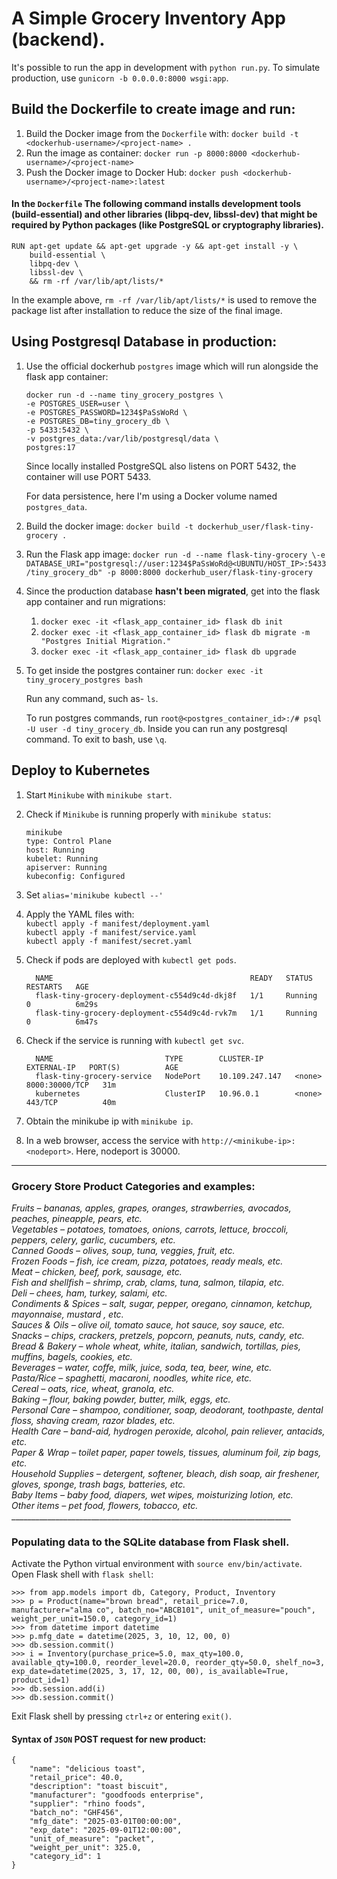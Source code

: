 # A Simple Grocery Inventory App (backend).

It's possible to run the app in development with `python run.py`. To simulate production, use `gunicorn -b 0.0.0.0:8000 wsgi:app`.

## Build the Dockerfile to create image and run:
1. Build the Docker image from the `Dockerfile` with: `docker build -t <dockerhub-username>/<project-name> .`
2. Run the image as container: `docker run -p 8000:8000 <dockerhub-username>/<project-name>`
3. Push the Docker image to Docker Hub: `docker push <dockerhub-username>/<project-name>:latest`

#### In the `Dockerfile` The following command installs development tools (build-essential) and other libraries (libpq-dev, libssl-dev) that might be required by Python packages (like PostgreSQL or cryptography libraries).

```
RUN apt-get update && apt-get upgrade -y && apt-get install -y \
    build-essential \ 
    libpq-dev \
    libssl-dev \
    && rm -rf /var/lib/apt/lists/*
```

In the example above, `rm -rf /var/lib/apt/lists/*` is used to remove the package list after installation to reduce the size of the final image.

## Using Postgresql Database in production:
1. Use the official dockerhub `postgres` image which will run alongside the flask app container:
   ```
   docker run -d --name tiny_grocery_postgres \
   -e POSTGRES_USER=user \
   -e POSTGRES_PASSWORD=1234$PaSsWoRd \
   -e POSTGRES_DB=tiny_grocery_db \
   -p 5433:5432 \
   -v postgres_data:/var/lib/postgresql/data \
   postgres:17
   ```
      Since locally installed PostgreSQL also listens on PORT 5432, the container will use PORT 5433.
      
      For data persistence, here I'm using a Docker volume named `postgres_data`.

2. Build the docker image: ```docker build -t dockerhub_user/flask-tiny-grocery .```
   
3. Run the Flask app image: ```docker run -d --name flask-tiny-grocery \-e DATABASE_URI="postgresql://user:1234$PaSsWoRd@<UBUNTU/HOST_IP>:5433/tiny_grocery_db" -p 8000:8000 dockerhub_user/flask-tiny-grocery```

4. Since the production database **hasn't been migrated**, get into the flask app container and run migrations:

   1. ```docker exec -it <flask_app_container_id> flask db init```
   2.   ```docker exec -it <flask_app_container_id> flask db migrate -m "Postgres Initial Migration."```
   3.   ```docker exec -it <flask_app_container_id> flask db upgrade```

5.   To get inside the postgres container run: ```docker exec -it tiny_grocery_postgres bash```
   
      Run any command, such as- `ls`.
      
      To run postgres commands, run ```root@<postgres_container_id>:/# psql -U user -d tiny_grocery_db```. Inside you can run any postgresql command. To exit to bash, use `\q`. 

## Deploy to Kubernetes
1. Start `Minikube` with `minikube start`.
2. Check if `Minikube` is running properly with `minikube status`:
	```
   minikube
   type: Control Plane
   host: Running
   kubelet: Running
   apiserver: Running
   kubeconfig: Configured
	```
3. Set `alias='minikube kubectl --'`
4. Apply the YAML files with: </br>
  `kubectl apply -f manifest/deployment.yaml` </br>
  `kubectl apply -f manifest/service.yaml` </br>
  `kubectl apply -f manifest/secret.yaml`
1. Check if pods are deployed with `kubectl get pods`.
	```
      NAME                                            READY   STATUS    RESTARTS   AGE
      flask-tiny-grocery-deployment-c554d9c4d-dkj8f   1/1     Running   0          6m29s
      flask-tiny-grocery-deployment-c554d9c4d-rvk7m   1/1     Running   0          6m47s
	```

2. Check if the service is running with `kubectl get svc`.
	```
      NAME                         TYPE        CLUSTER-IP       EXTERNAL-IP   PORT(S)          AGE
      flask-tiny-grocery-service   NodePort    10.109.247.147   <none>        8000:30000/TCP   31m
      kubernetes                   ClusterIP   10.96.0.1        <none>        443/TCP          40m
	```
3. Obtain the minikube ip with `minikube ip`.
4. In a web browser, access the service with `http://<minikube-ip>:<nodeport>`. Here, nodeport is 30000.

_______________________________________________________________________

### Grocery Store Product Categories and examples:

<em>
Fruits – bananas, apples, grapes, oranges, strawberries, avocados, peaches, pineapple, pears, etc. </br>
Vegetables – potatoes, tomatoes, onions, carrots, lettuce, broccoli, peppers, celery, garlic, cucumbers, etc. </br>
Canned Goods – olives, soup, tuna, veggies, fruit, etc. </br>
Frozen Foods – fish, ice cream, pizza, potatoes, ready meals, etc. </br>
Meat – chicken, beef, pork, sausage, etc. </br>
Fish and shellfish – shrimp, crab, clams, tuna, salmon, tilapia, etc. </br>
Deli – chees, ham, turkey, salami, etc. </br>
Condiments & Spices – salt, sugar, pepper, oregano, cinnamon, ketchup, mayonnaise, mustard , etc. </br>
Sauces & Oils – olive oil, tomato sauce, hot sauce, soy sauce, etc. </br>
Snacks – chips, crackers, pretzels, popcorn, peanuts, nuts, candy, etc. </br>
Bread & Bakery – whole wheat, white, italian, sandwich, tortillas, pies, muffins, bagels, cookies, etc. </br>
Beverages – water, coffe, milk, juice, soda, tea, beer, wine, etc. </br>
Pasta/Rice – spaghetti, macaroni, noodles, white rice, etc. </br>
Cereal – oats, rice, wheat, granola, etc. </br>
Baking – flour, baking powder, butter, milk, eggs, etc. </br>
Personal Care – shampoo, conditioner, soap, deodorant, toothpaste, dental floss, shaving cream, razor blades, etc. </br>
Health Care – band-aid, hydrogen peroxide, alcohol, pain reliever, antacids, etc. </br>
Paper & Wrap – toilet paper, paper towels, tissues, aluminum foil, zip bags, etc. </br>
Household Supplies – detergent, softener, bleach, dish soap, air freshener, gloves, sponge, trash bags, batteries, etc. </br>
Baby Items – baby food, diapers, wet wipes, moisturizing lotion, etc. </br>
Other items – pet food, flowers, tobacco, etc. </br>
</em>
______________________________________________________________________


### Populating data to the SQLite database from Flask shell.
Activate the Python virtual environment with `source env/bin/activate`. Open Flask shell with `flask shell`:
```
>>> from app.models import db, Category, Product, Inventory
>>> p = Product(name="brown bread", retail_price=7.0, manufacturer="alma co", batch_no="ABCB101", unit_of_measure="pouch", weight_per_unit=150.0, category_id=1)
>>> from datetime import datetime
>>> p.mfg_date = datetime(2025, 3, 10, 12, 00, 0)
>>> db.session.commit()
>>> i = Inventory(purchase_price=5.0, max_qty=100.0, available_qty=100.0, reorder_level=20.0, reorder_qty=50.0, shelf_no=3, exp_date=datetime(2025, 3, 17, 12, 00, 00), is_available=True, product_id=1)
>>> db.session.add(i)
>>> db.session.commit()
```
Exit Flask shell by pressing `ctrl+z` or entering `exit()`.

#### Syntax of `JSON` **POST** request for new product:
```
{
	"name": "delicious toast",
	"retail_price": 40.0,
	"description": "toast biscuit",
	"manufacturer": "goodfoods enterprise",
	"supplier": "rhino foods",
	"batch_no": "GHF456",
	"mfg_date": "2025-03-01T00:00:00",
	"exp_date": "2025-09-01T12:00:00",
	"unit_of_measure": "packet",
	"weight_per_unit": 325.0,
	"category_id": 1
}
```
